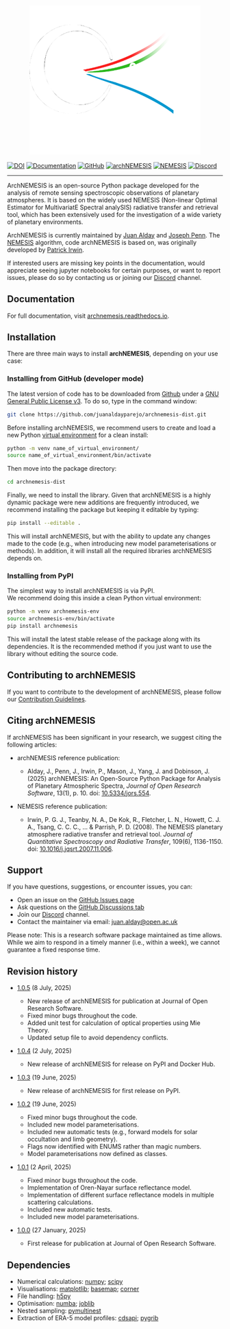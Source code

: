 <p align="center">
  <img src="https://raw.githubusercontent.com/juanaldayparejo/archnemesis-dist/main/docs/images/archnemesis_logo_black_background.png" alt="archNEMESIS logo" width="400"/>
</p>

[![DOI](https://img.shields.io/badge/version-v1.0.4-red)](https://doi.org/10.5281/zenodo.15789739)
[![Documentation](https://img.shields.io/badge/readthedocs-latest-blue)](https://archnemesis.readthedocs.io)
[![GitHub](https://img.shields.io/badge/github-code-green)](https://github.com/juanaldayparejo/archnemesis-dist)
[![archNEMESIS](https://img.shields.io/badge/archNEMESIS-reference-yellow)](https://doi.org/10.5334/jors.554)
[![NEMESIS](https://img.shields.io/badge/NEMESIS-reference-yellow)](https://doi.org/10.1016/j.jqsrt.2007.11.006)
[![Discord](https://img.shields.io/badge/discord-join-pink)](https://discord.gg/Te43qbrVFK)

__________

ArchNEMESIS is an open-source Python package developed for the analysis of remote sensing spectroscopic observations of planetary atmospheres. 
It is based on the widely used NEMESIS (Non-linear Optimal Estimator for MultivariatE Spectral analySIS) radiative transfer and retrieval tool, 
which has been extensively used for the investigation of a wide variety of planetary environments.

ArchNEMESIS is currently maintained by [Juan Alday](https://research.open.ac.uk/people/ja22256) and [Joseph Penn](https://www.physics.ox.ac.uk/our-people/penn).
The [NEMESIS](https://nemesiscode.github.io/index.html) algorithm, code archNEMESIS is based on, was originally developed by [Patrick Irwin](https://www.physics.ox.ac.uk/our-people/irwin).

If interested users are missing key points in the documentation, would appreciate seeing jupyter notebooks for certain purposes, or want to report issues, please do so by contacting us or joining our [Discord](https://discord.gg/Te43qbrVFK) channel.


## Documentation
For full documentation, visit [archnemesis.readthedocs.io](https://archnemesis.readthedocs.io/en/latest/).


## Installation

There are three main ways to install **archNEMESIS**, depending on your use case:

### Installing from GitHub (developer mode)

The latest version of code has to be downloaded from [Github](https://github.com/juanaldayparejo/archnemesis-dist.git) under a [GNU General Public License v3](LICENSE). To do so, type in the command window:

```bash
git clone https://github.com/juanaldayparejo/archnemesis-dist.git
```

Before installing archNEMESIS, we recommend users to create and load a new Python [virtual environment](https://docs.python.org/3/library/venv.html) for a clean install:

```bash
python -m venv name_of_virtual_environment/
source name_of_virtual_environment/bin/activate
```

Then move into the package directory:

```bash
cd archnemesis-dist
```

Finally, we need to install the library. Given that archNEMESIS is a highly dynamic package were new additions are frequently introduced, we recommend installing the package but keeping it editable by typing:

```bash
pip install --editable .
```

This will install archNEMESIS, but with the ability to update any changes made to the code (e.g., when introducing new model parameterisations or methods). In addition, it will install all the required libraries archNEMESIS depends on.


### Installing from PyPI

The simplest way to install archNEMESIS is via PyPI.  
We recommend doing this inside a clean Python virtual environment:

```bash
python -m venv archnemesis-env
source archnemesis-env/bin/activate
pip install archnemesis
```

This will install the latest stable release of the package along with its dependencies.
It is the recommended method if you just want to use the library without editing the source code.

## Contributing to archNEMESIS

If you want to contribute to the development of archNEMESIS, please follow our [Contribution Guidelines](CONTRIBUTING.md).

## Citing archNEMESIS

If archNEMESIS has been significant in your research, we suggest citing the following articles:

- archNEMESIS reference publication:
   - Alday, J., Penn, J., Irwin, P., Mason, J., Yang, J. and Dobinson, J. (2025) archNEMESIS: An Open-Source Python Package for Analysis of Planetary Atmospheric Spectra, *Journal of Open Research Software*, 13(1), p. 10. doi: [10.5334/jors.554](https://doi.org/10.5334/jors.554).

- NEMESIS reference publication:
   - Irwin, P. G. J., Teanby, N. A., De Kok, R., Fletcher, L. N., Howett, C. J. A., Tsang, C. C. C., ... & Parrish, P. D. (2008). The NEMESIS planetary atmosphere radiative transfer and retrieval tool. *Journal of Quantitative Spectroscopy and Radiative Transfer*, 109(6), 1136-1150. doi: [10.1016/j.jqsrt.2007.11.006](https://doi.org/10.1016/j.jqsrt.2007.11.006).

## Support 

If you have questions, suggestions, or encounter issues, you can:

- Open an issue on the [GitHub Issues page](https://github.com/juanaldayparejo/archnemesis-dist/issues)
- Ask questions on the [GitHub Discussions tab](https://github.com/juanaldayparejo/archnemesis-dist/discussions)
- Join our [Discord](https://discord.gg/Te43qbrVFK) channel.
- Contact the maintainer via email: juan.alday@open.ac.uk

Please note: This is a research software package maintained as time allows. While we aim to respond in a timely manner (i.e., within a week), we cannot guarantee a fixed response time.

## Revision history

- [1.0.5]() (8 July, 2025)
   - New release of archNEMESIS for publication at Journal of Open Research Software.
   - Fixed minor bugs throughout the code.
   - Added unit test for calculation of optical properties using Mie Theory.
   - Updated setup file to avoid dependency conflicts.

- [1.0.4](https://doi.org/10.5281/zenodo.15789739) (2 July, 2025)
   - New release of archNEMESIS for release on PyPI and Docker Hub.

- [1.0.3](https://doi.org/10.5281/zenodo.15699119) (19 June, 2025)
   - New release of archNEMESIS for first release on PyPI.

- [1.0.2](https://doi.org/10.5281/zenodo.15698743) (19 June, 2025)
   - Fixed minor bugs throughout the code.
   - Included new model parameterisations.
   - Included new automatic tests (e.g., forward models for solar occultation and limb geometry).
   - Flags now identified with ENUMS rather than magic numbers.
   - Model parameterisations now defined as classes.

- [1.0.1](https://doi.org/10.5281/zenodo.15123560) (2 April, 2025)
   - Fixed minor bugs throughout the code.
   - Implementation of Oren-Nayar surface reflectance model.
   - Implementation of different surface reflectance models in multiple scattering calculations.
   - Included new automatic tests.
   - Included new model parameterisations.

- [1.0.0](https://doi.org/10.5281/zenodo.14746548) (27 January, 2025)
    - First release for publication at Journal of Open Research Software.

## Dependencies

- Numerical calculations: [numpy](https://numpy.org/); [scipy](https://scipy.org/)
- Visualisations: [matplotlib](https://matplotlib.org/); [basemap](https://matplotlib.org/basemap/stable/); [corner](https://corner.readthedocs.io/en/latest/)
- File handling: [h5py](https://www.h5py.org/)
- Optimisation: [numba](https://numba.pydata.org/); [joblib](https://joblib.readthedocs.io/en/stable/)
- Nested sampling: [pymultinest](https://johannesbuchner.github.io/PyMultiNest/)
- Extraction of ERA-5 model profiles: [cdsapi](https://pypi.org/project/cdsapi/); [pygrib](https://jswhit.github.io/pygrib/)  

